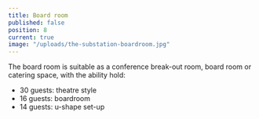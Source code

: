```yaml
---
title: Board room
published: false
position: 8
current: true
image: "/uploads/the-substation-boardroom.jpg"
---
```


The board room is suitable as a conference break-out room, board room or catering space, with the ability hold:

* 30 guests: theatre style
* 16 guests: boardroom
* 14 guests: u-shape set-up
